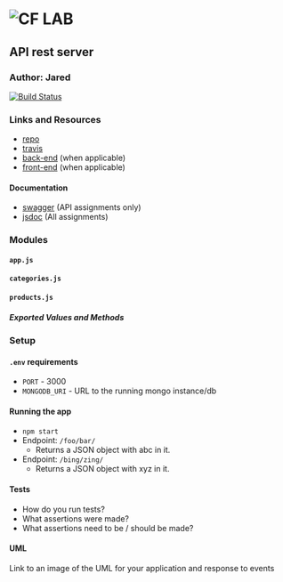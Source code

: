 ![CF](http://i.imgur.com/7v5ASc8.png) LAB
=================================================

## API rest server

### Author: Jared
[![Build Status](https://www.travis-ci.com/jaredpattison/13-rest-server.svg?branch=master)](https://www.travis-ci.com/jaredpattison/13-rest-server)
### Links and Resources
* [repo](https://github.com/jaredpattison/13-rest-server)
* [travis](https://www.travis-ci.com/)
* [back-end](http://xyz.com) (when applicable)
* [front-end](http://xyz.com) (when applicable)

#### Documentation
* [swagger](http://xyz.com) (API assignments only)
* [jsdoc](http://xyz.com) (All assignments)

### Modules
#### `app.js`
#### `categories.js`
#### `products.js`

##### Exported Values and Methods

### Setup
#### `.env` requirements
* `PORT` - 3000
* `MONGODB_URI` - URL to the running mongo instance/db

#### Running the app
* `npm start`
* Endpoint: `/foo/bar/`
  * Returns a JSON object with abc in it.
* Endpoint: `/bing/zing/`
  * Returns a JSON object with xyz in it.
  
#### Tests
* How do you run tests?
* What assertions were made?
* What assertions need to be / should be made?

#### UML
Link to an image of the UML for your application and response to events
